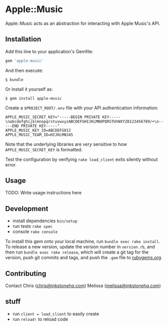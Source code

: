 # Apple::Music

Apple::Music acts as an abstraction for interacting with Apple Music's API.

## Installation

Add this line to your application's Gemfile:

```ruby
gem 'apple-music'
```

And then execute:

    $ bundle

Or install it yourself as:

    $ gem install apple-music

Create a `$PROJECT_ROOT/.env` file with your API authentication information:

    APPLE_MUSIC_SECRET_KEY="-----BEGIN PRIVATE KEY-----\nabcdefghijklmnopqrstuvwxyzABCDEFGHIJKLMNOPQRSTUVWXYZ0123456789/+\n-----END PRIVATE KEY-----"
    APPLE_MUSIC_KEY_ID=ABCDEFG012
    APPLE_MUSIC_TEAM_ID=HIJKLMN345

Note that the underlying libraries are _very_ sensitive to how `APPLE_MUSIC_SECRET_KEY` is formatted.

Test the configuration by verifying `rake load_client` exits silently without error.

## Usage

TODO: Write usage instructions here

## Development

+ install dependencies `bin/setup`
+ run tests `rake spec`
+ console `rake console`

To install this gem onto your local machine, run `bundle exec rake install`. To release a new version, update the version number in `version.rb`, and then run `bundle exec rake release`, which will create a git tag for the version, push git commits and tags, and push the `.gem` file to [rubygems.org](https://rubygems.org).

## Contributing

Contact Chris (chris@inkstonehq.com)
Melissa (melissa@inkstonehq.com)

## stuff

+ run `client = load_client` to easily create
+ run `reload!` to reload code
